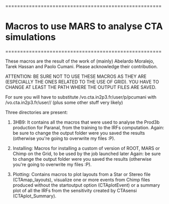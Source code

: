 =====================================================
# Macros to use MARS to analyse CTA simulations
=====================================================

These macros are the result of the work of (mainly) Abelardo Moralejo, Tarek Hassan and Paolo Cumani. Please acknowledge their contribution.

ATTENTION: BE SURE NOT TO USE THESE MACROS AS THEY ARE (ESPECIALLY THE ONES RELATED TO THE USE OF GRID). YOU HAVE TO CHANGE AT LEAST THE PATH WHERE THE OUTPUT FILES ARE SAVED.

For sure you will have to substitute /vo.cta.in2p3.fr/user/p/pcumani with /vo.cta.in2p3.fr/user/<initial of your grid username>/<your grid username> (plus some other stuff very likely)

Three directories are present:

1. 3HB9: It contains all the macros that were used to analyse the Prod3b production for Paranal, from the training to the IRFs computation.
Again: be sure to change the output folder were you saved the results (otherwise you're going to overwrite my files :P).

2. Installing: Macros for installing a custom of version of ROOT, MARS or Chimp on the Grid, to be used by the job launched later
Again: be sure to change the output folder were you saved the results (otherwise you're going to overwrite my files :P).

3. Plotting: Contains macros to plot layouts from a Star or Stereo file (CTAmap_layouts), visualize one or more events from Chimp files produced without the startoutput option
(CTAplotEvent) or a summary plot of all the IRFs from the sensitivity created by CTAsensi (CTAplot_Summary).
